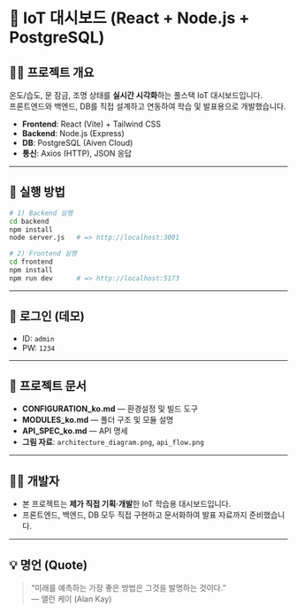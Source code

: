 # 📡 IoT 대시보드 (React + Node.js + PostgreSQL)

## 👩‍💻 프로젝트 개요

온도/습도, 문 잠금, 조명 상태를 **실시간 시각화**하는 풀스택 IoT 대시보드입니다.  
프론트엔드와 백엔드, DB를 직접 설계하고 연동하여 학습 및 발표용으로 개발했습니다.

- **Frontend**: React (Vite) + Tailwind CSS
- **Backend**: Node.js (Express)
- **DB**: PostgreSQL (Aiven Cloud)
- **통신**: Axios (HTTP), JSON 응답

---

## 🚀 실행 방법

```bash
# 1) Backend 실행
cd backend
npm install
node server.js   # => http://localhost:3001

# 2) Frontend 실행
cd frontend
npm install
npm run dev      # => http://localhost:5173
```

---

## 🔑 로그인 (데모)

- ID: `admin`
- PW: `1234`

---

## 📂 프로젝트 문서

- **CONFIGURATION_ko.md** — 환경설정 및 빌드 도구
- **MODULES_ko.md** — 폴더 구조 및 모듈 설명
- **API_SPEC_ko.md** — API 명세
- **그림 자료**: `architecture_diagram.png`, `api_flow.png`

---

## 🧑‍💻 개발자

- 본 프로젝트는 **제가 직접 기획·개발**한 IoT 학습용 대시보드입니다.
- 프론트엔드, 백엔드, DB 모두 직접 구현하고 문서화하여 발표 자료까지 준비했습니다.

---

## 💡 명언 (Quote)

> “미래를 예측하는 가장 좋은 방법은 그것을 발명하는 것이다.”  
> — 앨런 케이 (Alan Kay)
